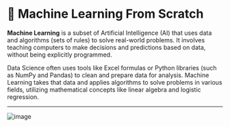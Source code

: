 # 🎯 Machine Learning From Scratch

**Machine Learning** is a subset of Artificial Intelligence (AI) that uses data and algorithms (sets of rules) to solve real-world problems. It involves teaching computers to make decisions and predictions based on data, without being explicitly programmed.

Data Science often uses tools like Excel formulas or Python libraries (such as NumPy and Pandas) to clean and prepare data for analysis. Machine Learning takes that data and applies algorithms to solve problems in various fields, utilizing mathematical concepts like linear algebra and logistic regression.

---
![image](https://github.com/user-attachments/assets/caf02715-edce-4de6-a01b-ed4f2165f872)

